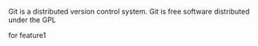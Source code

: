 Git is a distributed version control system.
Git is free software distributed under the GPL

for feature1